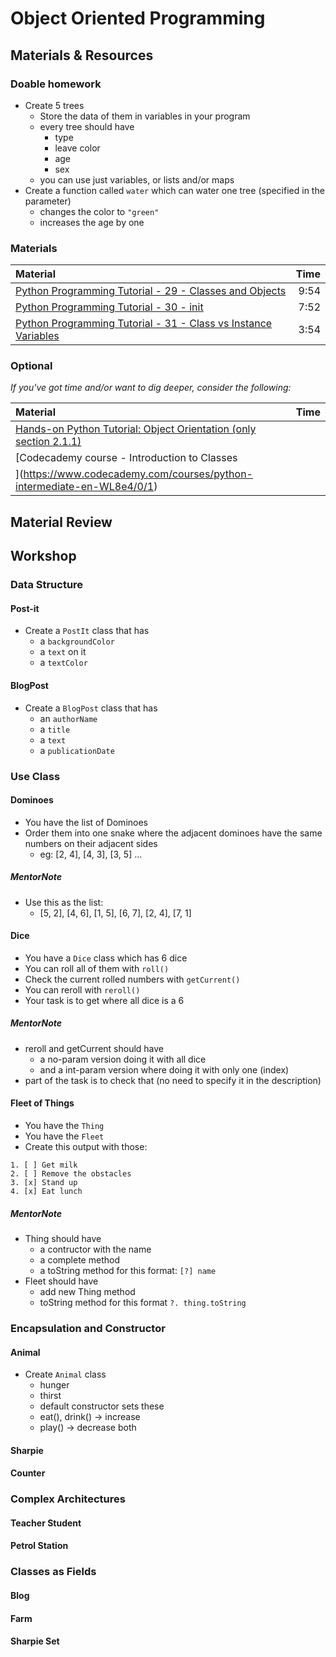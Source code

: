 # Object Oriented Programming

## Materials & Resources

### Doable homework
- Create 5 trees
  - Store the data of them in variables in your program
  - every tree should have
    - type
    - leave color
    - age
    - sex
  - you can use just variables, or lists and/or maps
- Create a function called `water` which can water one tree (specified in the parameter)
  - changes the color to `"green"`
  - increases the age by one

### Materials

| Material | Time |
|:---------|-----:|
| [Python Programming Tutorial - 29 - Classes and Objects](https://www.youtube.com/watch?v=POQIIKb1BZA) | 9:54 |
| [Python Programming Tutorial - 30 - init](https://www.youtube.com/watch?v=G8kS24CtfoI) | 7:52 |
| [Python Programming Tutorial - 31 - Class vs Instance Variables](https://www.youtube.com/watch?v=qSDiHI1kP98) | 3:54 |

### Optional
*If you've got time and/or want to dig deeper, consider the following:*

| Material | Time |
|:---------|-----:|
| [Hands-on Python Tutorial: Object Orientation (only section 2.1.1)](http://anh.cs.luc.edu/python/hands-on/3.1/handsonHtml/strings3.html#object-orientation) | |
| [Codecademy course - Introduction to Classes
](https://www.codecademy.com/courses/python-intermediate-en-WL8e4/0/1) | |

## Material Review

## Workshop

### Data Structure

#### Post-it
- Create a `PostIt` class that has
  - a `backgroundColor`
  - a `text` on it
  - a `textColor`

#### BlogPost
- Create a `BlogPost` class that has
  - an `authorName`
  - a `title`
  - a `text`
  - a `publicationDate`

### Use Class

#### Dominoes
- You have the list of Dominoes
- Order them into one snake where the adjacent dominoes have the same numbers on their adjacent sides
  - eg: [2, 4], [4, 3], [3, 5] ...

##### MentorNote
- Use this as the list:
  - [5, 2], [4, 6], [1, 5], [6, 7], [2, 4], [7, 1]

#### Dice
- You have a `Dice` class which has 6 dice
- You can roll all of them with `roll()`
- Check the current rolled numbers with `getCurrent()`
- You can reroll with `reroll()`
- Your task is to get where all dice is a 6

##### MentorNote
- reroll and getCurrent should have
  - a no-param version doing it with all dice
  - and a int-param version where doing it with only one (index)
- part of the task is to check that (no need to specify it in the description)

#### Fleet of Things
- You have the `Thing`
- You have the `Fleet`
- Create this output with those:
```
1. [ ] Get milk
2. [ ] Remove the obstacles
3. [x] Stand up
4. [x] Eat lunch
```

##### MentorNote
- Thing should have
  - a contructor with the name
  - a complete method
  - a toString method for this format: `[?] name`
- Fleet should have
  - add new Thing method
  - toString method for this format `?. thing.toString`

### Encapsulation and Constructor

#### Animal
- Create `Animal` class
  - hunger
  - thirst
  - default constructor sets these
  - eat(), drink() -> increase
  - play() -> decrease both

#### Sharpie

#### Counter

### Complex Architectures

#### Teacher Student

#### Petrol Station

### Classes as Fields

#### Blog

#### Farm

#### Sharpie Set
